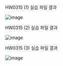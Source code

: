 
HW0315 (1) 실습 파일 결과

![image](https://github.com/drawarepair/React/assets/102895287/7b122554-3c77-4448-a623-7a3873efdaec)

HW0315 (2) 실습 파일 결과

![image](https://github.com/drawarepair/React/assets/102895287/f959f2c5-03c5-4e0a-8d45-01950a507b1f)

HW0315 (3) 실습 파일 결과

![image](https://github.com/drawarepair/React/assets/102895287/680ffc88-51c9-4b96-90f8-5aa245e88de3)


